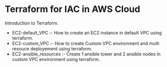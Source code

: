# Terraform for IAC in AWS Cloud
Introduction to Terraform.

- EC2-default_VPC :- How to create an EC2 instance in default VPC using terraform.
- EC2-custom_VPC :- How to create Custom VPC environment and multi resouce deployement using terraform.
- EC2-ansible_resources :- Create 1 ansible tower and 2 ansible nodes in custom VPC environment using terraform.
